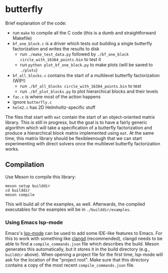# butterfly

Brief explanation of the code:

- run `make` to compile all the C code (this is a dumb and
  straightforward Makefile)
- `bf_one_block.c` is a driver which tests out building a single
  butterfly factorization and writes the results to disk
  - run `./make_test_data.py` followed by `./bf_one_block
    circle_with_16384_points.bin` to test it
  - run `python plot_bf_one_block.py` to make plots (will be saved to
    `./plots`)
- `bf_all_blocks.c` contains the start of a multilevel butterfly
  factorization (WIP!)
  - run `./bf_all_blocks circle_with_16384_points.bin` to test
  - run `./bf_plot_blocks.py` to plot hierarchical blocks and their
    levels
- `fac.c` is where most of the action happens
- ignore `butterfly.c`
- `helm2.c` has 2D Helmholtz-specific stuff

The files that start with `mat` contain the start of an
object-oriented matrix library. This is still in progress, but the
goal is to have a fairly generic algorithm which will take a
specification of a butterfly factorization and produce a hierarchical
block matrix implemented using `mat`. At the same time, this matrix
library should be flexibleenough that we can start experimenting with
direct solvers once the multilevel butterfly factorization works.

## Compilation

Use Meson to compile this library:
```
meson setup builddir
cd builddir
meson compile
```
This will build all of the examples, as well. Afterwards, the compiled executables for the examples will be in `./builddir/examples`.

### Using Emacs lsp-mode

Emacs's [lsp-mode](https://emacs-lsp.github.io/lsp-mode/tutorials/CPP-guide/) can be used to add some IDE-like features to Emacs. For this to work with something like [clangd](https://clangd.llvm.org/) (recommended), clangd needs to be able to find a `compile_commands.json` file which describes the build. Meson generates this automatically, but it stores it in the build directory (e.g., `builddir` above). When opening a project file for the first time, lsp-mode will ask for the location of the "project root". Make sure that this directory contains a copy of the most recent `compile_commands.json` file.
